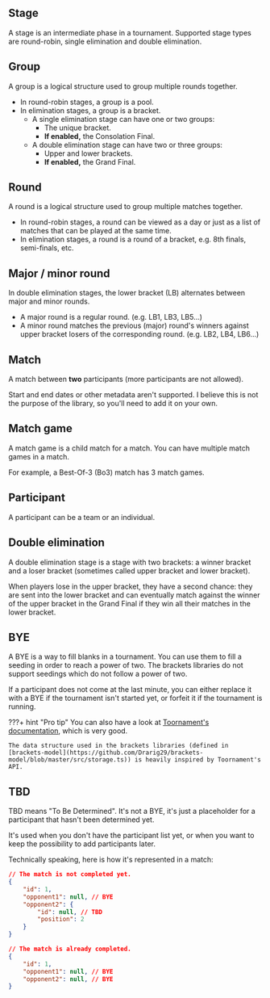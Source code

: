 ## Stage

A stage is an intermediate phase in a tournament. Supported stage types are round-robin, single elimination and double elimination.

## Group

A group is a logical structure used to group multiple rounds together.

- In round-robin stages, a group is a pool.
- In elimination stages, a group is a bracket.
    - A single elimination stage can have one or two groups:
        - The unique bracket.
        - **If enabled,** the Consolation Final.
    - A double elimination stage can have two or three groups:
        - Upper and lower brackets.
        - **If enabled,** the Grand Final.

## Round

A round is a logical structure used to group multiple matches together.

- In round-robin stages, a round can be viewed as a day or just as a list of matches that can be played at the same time.
- In elimination stages, a round is a round of a bracket, e.g. 8th finals, semi-finals, etc.

## Major / minor round

In double elimination stages, the lower bracket (LB) alternates between major and minor rounds.

- A major round is a regular round. (e.g. LB1, LB3, LB5...)
- A minor round matches the previous (major) round's winners against upper bracket losers of the corresponding round. (e.g. LB2, LB4, LB6...)

## Match

A match between **two** participants (more participants are not allowed).

Start and end dates or other metadata aren't supported. I believe this is not the purpose of the library, so you'll need to add it on your own.

## Match game

A match game is a child match for a match. You can have multiple match games in a match.

For example, a Best-Of-3 (Bo3) match has 3 match games.

## Participant

A participant can be a team or an individual.

## Double elimination

A double elimination stage is a stage with two brackets: a winner bracket and a loser bracket (sometimes called upper bracket and lower bracket).

When players lose in the upper bracket, they have a second chance: they are sent into the lower bracket and can eventually match against the winner of the upper bracket in the Grand Final if they win all their matches in the lower bracket.

## BYE

A BYE is a way to fill blanks in a tournament. You can use them to fill a seeding in order to reach a power of two.
The brackets libraries do not support seedings which do not follow a power of two.

If a participant does not come at the last minute, you can either replace it with a BYE if the tournament isn't started yet, or forfeit it if the tournament is running.

???+ hint "Pro tip"
    You can also have a look at [Toornament's documentation](https://help.toornament.com/starter/core-concepts-glossary), which is very good.
    
    The data structure used in the brackets libraries (defined in [brackets-model](https://github.com/Drarig29/brackets-model/blob/master/src/storage.ts)) is heavily inspired by Toornament's API.

## TBD

TBD means "To Be Determined". It's not a BYE, it's just a placeholder for a participant that hasn't been determined yet.

It's used when you don't have the participant list yet, or when you want to keep the possibility to add participants later.

Technically speaking, here is how it's represented in a match:
```json hl_lines="5 6 7 8"
// The match is not completed yet.
{
    "id": 1,
    "opponent1": null, // BYE
    "opponent2": {
        "id": null, // TBD
        "position": 2
    }
}

// The match is already completed.
{
    "id": 1,
    "opponent1": null, // BYE
    "opponent2": null, // BYE
}
```